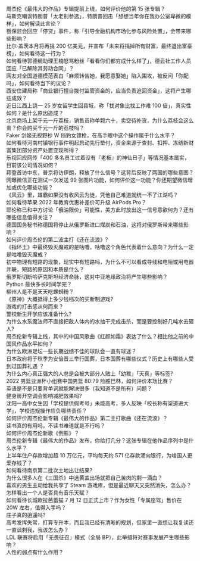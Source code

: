 周杰伦《最伟大的作品》专辑提前上线，如何评价他的第 15 张专辑？  
马斯克嘲讽特朗普「太老别参选」，特朗普回击「想想当年你在我办公室卑微的模样」，如何解读此言论？  
银保监会回应「停贷」事件，称「引导金融机构市场化参与风险处置」，会带来哪些影响？  
比尔·盖茨本月将再捐 200 亿美元，并宣布「未来将捐掉所有财富，最终退出富豪榜」，如何看待这一行为？  
如何看待郭德纲助理王楠怒骂粉丝「看看你们都穷成什么样了」，德云社工作人员回应「已解除其劳动合同」？  
网友对全国道德模范表白「麻烦转告她，我愿意娶她」陷入围攻，被反问「你配吗」，如何看待当下的议论？  
西安住建局称「商业银行擅自拨付监管资金的，应当负责追回资金」，这将产生哪些成效？  
近日江西上饶一 25 岁女留学生回县城，称「找对象比找工作难 100 倍」，真实性如何？是什么原因造成？  
北京商场上架千元一斤荔枝，销售员称单颗六十，卖空待补货，为什么荔枝会这么贵？你会购买千元一斤的荔枝吗？  
Faker 剑姬无视野秒 W 挡豹女镖枪，在高手眼中这个操作属于什么水平？  
如何看待河南村镇银行事件明起启动先行垫付，资金来源于查封、扣押、冻结新财富集团部分资产处置变现所得？  
乐视回应网传「400 多名员工过着没有『老板』的神仙日子」等情况基本属实，目前该公司情况如何？  
拜登首访中东，普京将访伊朗，释放了什么信号？这背后反映了两国的哪些意图？  
网曝微信正在测试一次发送 99 张图片功能，如何评价这一功能？你还期望微信增加或优化哪些功能？  
《风云》里，雄霸如果没有收风云为徒，凭他自己难道就统一不了江湖吗？  
如何看待苹果 2022 年教育优惠补差价可升级 AirPods Pro？  
耶伦称已和中方讨论「俄油限价」可能性，美方此时放出这一信号意欲何为？还有哪些信息值得关注？  
德国国务秘书称德国将停止从俄罗斯进口煤炭和石油，这将对俄罗斯带来哪些影响？  
如何评价周杰伦的第二波主打《还在流浪》?  
《指环王》中最终毁灭魔戒的是咕噜，咕噜这个角色代表着什么意向？为什么一定是咕噜毁灭魔戒？  
初中物理有短路的现象，现实中有短路吗，为什么不可以看成导线和电阻或用电器并联，短路的原因和本质是什么？  
俄罗斯切断哈萨克斯坦经济命脉，这对中亚地缘政治将产生哪些影响？  
Python 最快多长时间学完？  
柳州人是不是天天吃螺蛳粉？  
《原神》大概抵得上多少钱档次的买断制游戏?  
游戏的打击感从何而来？  
警校新生开学应该准备什么?  
为什么水系魔法师不直接把敌人体内的水抽干完成击杀，而是要控制好几吨水去砸人?  
周杰伦新专辑上线，其中的中国风歌曲《红颜如霜》表达了什么？相比他之前的中国风作品水平如何？  
为什么欧洲足坛一些长期战绩不佳的球队会一直有球迷？  
日本政府将于秋季为安倍晋三举行国葬，日本国葬有哪些仪式？历史上有哪些人受到过国葬礼遇 ？  
为什么内心真正强大的人总是会被大部分人贴上「幼稚」「天真」等标签?  
2022 男篮亚洲杯小组赛中国男篮 80:79 险胜巴林，如何评价本场比赛？  
英语是不是只要背单词就能解决很多（我知道不是所有）问题？  
健身房开空调会影响减肥效果吗?  
沈阳一高中女生因「学校提供假考号」未能高考，多人反映「校长称有渠道进大学」，学校违规操作应负哪些责任？  
如何评价周杰伦新专辑《最伟大的作品》第二主打歌曲《还在流浪》？  
读书真的有用吗，不读书难道就是不行吗？  
如何评价周杰伦新歌《倒影》？  
周杰伦新专辑《最伟大的作品》发布，你给打几分？这张专辑在他作品序列中是什么水平？  
上半年住户存款增加超 10 万亿元，平均每天约 571 亿存款涌向银行，为啥国人更爱存钱了？  
如何看待南京第二批次土地出让结果?  
为什么很多人在《三国杀》中选黄盖出场就把自己苦肉的剩一滴血？  
喜欢的男生主动给我共享了 Steam 游戏库，但是最近聊天又突然消失，怎么办？  
怎样看出一个人是否具有音乐天赋？  
如何看待长城欧拉芭蕾猫 7 月 12 日正式上市？作为女性「专属座驾」售价在 20W 左右，值得入手吗？  
庄子真的逍遥吗?  
高考发挥失常，打算专升本，而且我已经有清晰的规划，但家里一直想让我复读还一直讽刺我，我该怎么办？  
LDL 联赛将启用「无畏征召」模式（全局 BP），此举措将对赛事发展产生哪些影响？  
人性的弱点有什么作用？  
